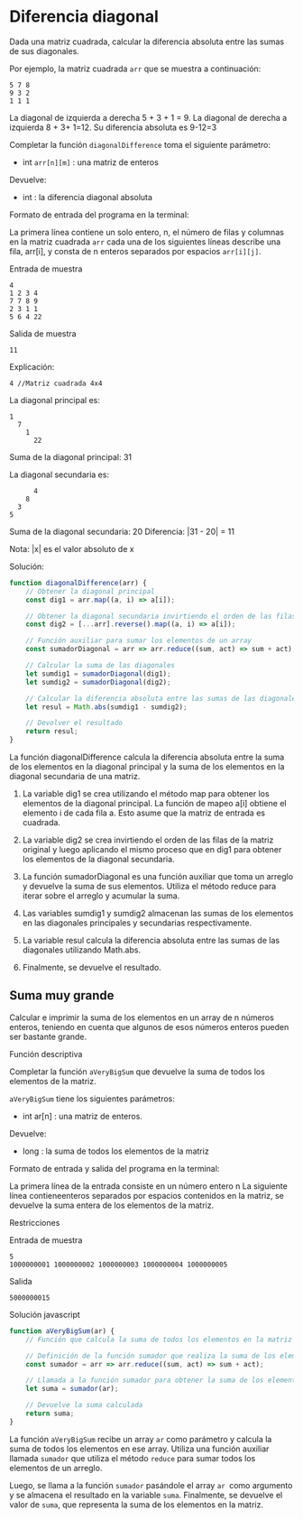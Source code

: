# Diferencia diagonal

Dada una matriz cuadrada, calcular la diferencia absoluta entre las sumas de sus diagonales.

Por ejemplo, la matriz cuadrada `arr` que se muestra a continuación:

```
5 7 8
9 3 2      
1 1 1
```

La diagonal de izquierda a derecha 5 + 3 + 1 = 9. La diagonal de derecha a izquierda 8 + 3+ 1=12. Su diferencia absoluta es 9-12=3

Completar la función `diagonalDifference` toma el siguiente parámetro:

-   int `arr[n][m]` : una matriz de enteros

Devuelve:

-   int : la diferencia diagonal absoluta

Formato de entrada del programa en la terminal:

La primera línea contiene un solo entero, n, el número de filas y columnas en la matriz cuadrada `arr`
cada una de los siguientes líneas describe una fila, arr[i], y consta de n enteros separados por espacios `arr[i][j]`.

Entrada de muestra

```
4
1 2 3 4
7 7 8 9
2 3 1 1
5 6 4 22
```
Salida de muestra

```
11
```
Explicación:

`4 //Matriz cuadrada 4x4`


La diagonal principal es:

```
1
  7
    1
      22
```

Suma de la diagonal principal: 31

La diagonal secundaria es:

```
      4
    8 
  3 
5 
```

Suma de la diagonal secundaria: 20
Diferencia: |31 - 20| = 11

Nota: |x| es el valor absoluto de x

Solución:

```js
function diagonalDifference(arr) {
    // Obtener la diagonal principal
    const dig1 = arr.map((a, i) => a[i]);

    // Obtener la diagonal secundaria invirtiendo el orden de las filas
    const dig2 = [...arr].reverse().map((a, i) => a[i]);

    // Función auxiliar para sumar los elementos de un array
    const sumadorDiagonal = arr => arr.reduce((sum, act) => sum + act);

    // Calcular la suma de las diagonales
    let sumdig1 = sumadorDiagonal(dig1);
    let sumdig2 = sumadorDiagonal(dig2);

    // Calcular la diferencia absoluta entre las sumas de las diagonales
    let resul = Math.abs(sumdig1 - sumdig2);

    // Devolver el resultado
    return resul;
}

```
La función diagonalDifference calcula la diferencia absoluta entre la suma de los elementos en la diagonal principal y la suma de los elementos en la diagonal secundaria de una matriz.

1. La variable dig1 se crea utilizando el método map para obtener los elementos de la diagonal principal. La función de mapeo a[i] obtiene el elemento i de cada fila a. Esto asume que la matriz de entrada es cuadrada.

2. La variable dig2 se crea invirtiendo el orden de las filas de la matriz original y luego aplicando el mismo proceso que en dig1 para obtener los elementos de la diagonal secundaria.

3. La función sumadorDiagonal es una función auxiliar que toma un arreglo y devuelve la suma de sus elementos. Utiliza el método reduce para iterar sobre el arreglo y acumular la suma.

4. Las variables sumdig1 y sumdig2 almacenan las sumas de los elementos en las diagonales principales y secundarias respectivamente.

5. La variable resul calcula la diferencia absoluta entre las sumas de las diagonales utilizando Math.abs.

6. Finalmente, se devuelve el resultado.


## Suma muy grande

Calcular e imprimir la suma de los elementos en un array de n números enteros, teniendo en cuenta que algunos de esos números enteros pueden ser bastante grande.

Función descriptiva

Completar la función `aVeryBigSum` que devuelve la suma de todos los elementos de la matriz.

`aVeryBigSum` tiene los siguientes parámetros:

-   int ar[n] : una matriz de enteros.

Devuelve:
-   long : la suma de todos los elementos de la matriz

Formato de entrada y salida del programa en la terminal:

La primera línea de la entrada consiste en un número entero n
La siguiente línea contieneenteros separados por espacios contenidos en la matriz, se devuelve la suma entera de los elementos de la matriz.

Restricciones

Entrada de muestra

```
5
1000000001 1000000002 1000000003 1000000004 1000000005
```

Salida

```
5000000015
```
Solución javascript

```js
function aVeryBigSum(ar) {
    // Función que calcula la suma de todos los elementos en la matriz

    // Definición de la función sumador que realiza la suma de los elementos de un arreglo
    const sumador = arr => arr.reduce((sum, act) => sum + act);

    // Llamada a la función sumador para obtener la suma de los elementos en la matriz ar
    let suma = sumador(ar);

    // Devuelve la suma calculada
    return suma;
}
```
La función `aVeryBigSum` recibe un array `ar` como parámetro y calcula la suma de todos los elementos en ese array. Utiliza una función auxiliar llamada `sumador` que utiliza el método `reduce` para sumar todos los elementos de un arreglo.

Luego, se llama a la función `sumador` pasándole el array `ar `como argumento y se almacena el resultado en la variable `suma`. Finalmente, se devuelve el valor de `suma`, que representa la suma de los elementos en la matriz.